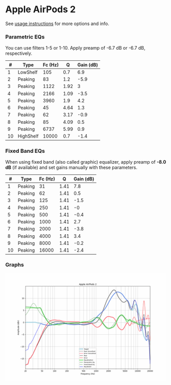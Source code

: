# Apple AirPods 2
See [usage instructions](https://github.com/jaakkopasanen/AutoEq#usage) for more options and info.

### Parametric EQs
You can use filters 1-5 or 1-10. Apply preamp of -6.7 dB or -6.7 dB, respectively.

|   # | Type      |   Fc (Hz) |    Q |   Gain (dB) |
|-----|-----------|-----------|------|-------------|
|   1 | LowShelf  |       105 | 0.7  |         6.9 |
|   2 | Peaking   |        83 | 1.2  |        -5.9 |
|   3 | Peaking   |      1122 | 1.92 |         3   |
|   4 | Peaking   |      2166 | 1.09 |        -3.5 |
|   5 | Peaking   |      3960 | 1.9  |         4.2 |
|   6 | Peaking   |        45 | 4.64 |         1.3 |
|   7 | Peaking   |        62 | 3.17 |        -0.9 |
|   8 | Peaking   |        85 | 4.09 |         0.5 |
|   9 | Peaking   |      6737 | 5.99 |         0.9 |
|  10 | HighShelf |     10000 | 0.7  |        -1.4 |

### Fixed Band EQs
When using fixed band (also called graphic) equalizer, apply preamp of **-8.0 dB** (if available) and set gains manually with these parameters.

|   # | Type    |   Fc (Hz) |    Q |   Gain (dB) |
|-----|---------|-----------|------|-------------|
|   1 | Peaking |        31 | 1.41 |         7.8 |
|   2 | Peaking |        62 | 1.41 |         0.5 |
|   3 | Peaking |       125 | 1.41 |        -1.5 |
|   4 | Peaking |       250 | 1.41 |        -0   |
|   5 | Peaking |       500 | 1.41 |        -0.4 |
|   6 | Peaking |      1000 | 1.41 |         2.7 |
|   7 | Peaking |      2000 | 1.41 |        -3.8 |
|   8 | Peaking |      4000 | 1.41 |         3.4 |
|   9 | Peaking |      8000 | 1.41 |        -0.2 |
|  10 | Peaking |     16000 | 1.41 |        -2.4 |

### Graphs
![](./Apple%20AirPods%202.png)
